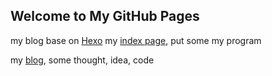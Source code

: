 ## Welcome to  My GitHub Pages


my blog base on [Hexo](https://hexo.io/zh-cn/)
my [index page](https://4kingras.github.io/), put some my program

my [blog](https://4kingras.github.io/blog), some thought, idea, code
